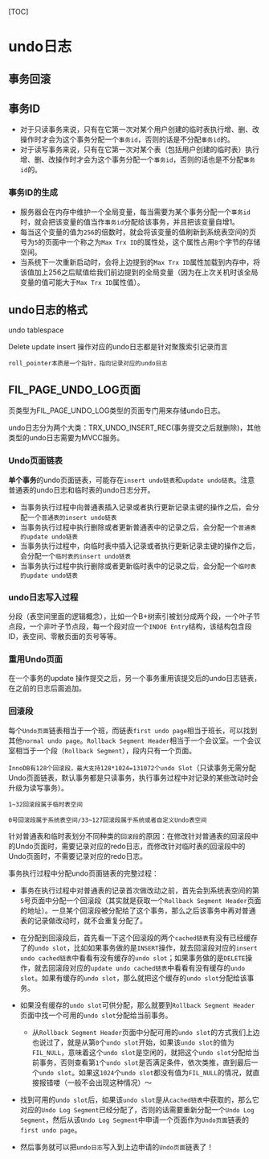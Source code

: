 [TOC]



# undo日志

## 事务回滚

## 事务ID

- 对于只读事务来说，只有在它第一次对某个用户创建的临时表执行增、删、改操作时才会为这个事务分配一个`事务id`，否则的话是不分配`事务id`的。
- 对于读写事务来说，只有在它第一次对某个表（包括用户创建的临时表）执行增、删、改操作时才会为这个事务分配一个`事务id`，否则的话也是不分配`事务id`的。

### 事务ID的生成

- 服务器会在内存中维护一个全局变量，每当需要为某个事务分配一个`事务id`时，就会把该变量的值当作`事务id`分配给该事务，并且把该变量自增1。
- 每当这个变量的值为`256`的倍数时，就会将该变量的值刷新到系统表空间的页号为`5`的页面中一个称之为`Max Trx ID`的属性处，这个属性占用`8`个字节的存储空间。
- 当系统下一次重新启动时，会将上边提到的`Max Trx ID`属性加载到内存中，将该值加上256之后赋值给我们前边提到的全局变量（因为在上次关机时该全局变量的值可能大于`Max Trx ID`属性值）。

## undo日志的格式

undo tablespace

Delete update insert 操作对应的undo日志都是针对聚簇索引记录而言

`roll_pointer本质是一个指针，指向记录对应的undo日志`

## FIL_PAGE_UNDO_LOG页面

页类型为FIL_PAGE_UNDO_LOG类型的页面专门用来存储undo日志。

undo日志分为两个大类：TRX_UNDO_INSERT_REC(事务提交之后就删除)，其他类型的undo日志需要为MVCC服务。

### Undo页面链表

**单个事务**的undo页面链表，可能存在`insert undo链表`和`update undo链表`。注意普通表的undo日志和临时表的undo日志分开。

- 当事务执行过程中向普通表插入记录或者执行更新记录主键的操作之后，会分配一个`普通表的insert undo链表`
- 当事务执行过程中执行删除或者更新普通表中的记录之后，会分配一个`普通表的update undo链表`
- 当事务执行过程中，向临时表中插入记录或者执行更新记录主键的操作之后，会分配一个`临时表的insert undo链表`
- 当事务执行过程中执行删除或者更新临时表中的记录之后，会分配一个`临时表的update undo链表`

### undo日志写入过程

分段（表空间里面的逻辑概念），比如一个B+树索引被划分成两个段，一个叶子节点段，一个非叶子节点段，每一个段对应一个`INDOE Entry`结构，该结构包含段ID，表空间、零散页面的页号等等。

### 重用Undo页面

在一个事务的update 操作提交之后，另一个事务重用该提交后的undo日志链表，在之前的日志后面追加。

### 回滚段

每个`Undo页面`链表相当于一个班，而链表`first undo page`相当于班长，可以找到其他`normal undo page`。`Rollback Segment Header`相当于一个会议室。一个会议室相当于一个段（`Rollback Segment`），段内只有一个页面。

`InnoDB有128个回滚段，最大支持128*1024=131072个undo Slot`（只读事务无需分配Undo页面链表，默认事务都是只读事务，执行事务过程中对记录的某些改动时会升级为读写事务）。

`1~32回滚段属于临时表空间`

`0号回滚段属于系统表空间/33~127回滚段属于系统或者自定义Undo表空间`

针对普通表和临时表划分不同种类的`回滚段`的原因：在修改针对普通表的回滚段中的Undo页面时，需要记录对应的redo日志，而修改针对临时表的回滚段中的Undo页面时，不需要记录对应的redo日志。

事务执行过程中分配undo页面链表的完整过程：

- 事务在执行过程中对普通表的记录首次做改动之前，首先会到系统表空间的第`5`号页面中分配一个回滚段（其实就是获取一个`Rollback Segment Header`页面的地址）。一旦某个回滚段被分配给了这个事务，那么之后该事务中再对普通表的记录做改动时，就不会重复分配了。
- 在分配到回滚段后，首先看一下这个回滚段的两个`cached链表`有没有已经缓存了的`undo slot`，比如如果事务做的是`INSERT`操作，就去回滚段对应的`insert undo cached链表`中看看有没有缓存的`undo slot`；如果事务做的是`DELETE`操作，就去回滚段对应的`update undo cached链表`中看看有没有缓存的`undo slot`。如果有缓存的`undo slot`，那么就把这个缓存的`undo slot`分配给该事务。
- 如果没有缓存的`undo slot`可供分配，那么就要到`Rollback Segment Header`页面中找一个可用的`undo slot`分配给当前事务。
  - 从`Rollback Segment Header`页面中分配可用的`undo slot`的方式我们上边也说过了，就是从第`0`个`undo slot`开始，如果该`undo slot`的值为`FIL_NULL`，意味着这个`undo slot`是空闲的，就把这个`undo slot`分配给当前事务，否则查看第`1`个`undo slot`是否满足条件，依次类推，直到最后一个`undo slot`。如果这`1024`个`undo slot`都没有值为`FIL_NULL`的情况，就直接报错喽（一般不会出现这种情况）～

- 找到可用的`undo slot`后，如果该`undo slot`是从`cached链表`中获取的，那么它对应的`Undo Log Segment`已经分配了，否则的话需要重新分配一个`Undo Log Segment`，然后从该`Undo Log Segment`中申请一个页面作为`Undo页面`链表的`first undo page`。
- 然后事务就可以把`undo日志`写入到上边申请的`Undo页面`链表了！



